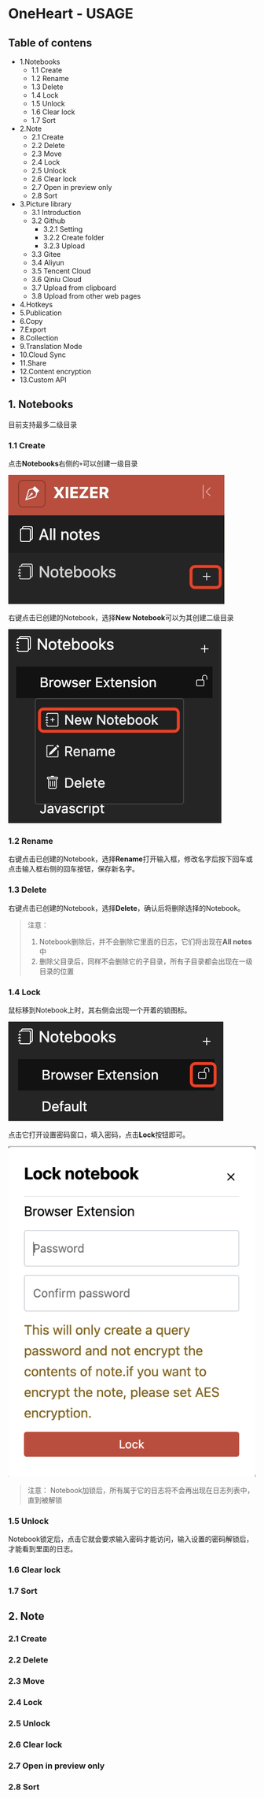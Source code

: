# OneHeart - USAGE

## Table of contens

- 1.Notebooks
	- 1.1 Create
	- 1.2 Rename
	- 1.3 Delete
	- 1.4 Lock
	- 1.5 Unlock
	- 1.6 Clear lock
	- 1.7 Sort
- 2.Note
	- 2.1 Create
	- 2.2 Delete
	- 2.3 Move
	- 2.4 Lock
	- 2.5 Unlock
	- 2.6 Clear lock
	- 2.7 Open in preview only
	- 2.8 Sort
- 3.Picture library
	- 3.1 Introduction
	- 3.2 Github
		- 3.2.1 Setting
		- 3.2.2 Create folder
		- 3.2.3 Upload
	- 3.3 Gitee
	- 3.4 Aliyun
	- 3.5 Tencent Cloud
	- 3.6 Qiniu Cloud
	- 3.7 Upload from clipboard
	- 3.8 Upload from other web pages
- 4.Hotkeys
- 5.Publication
- 6.Copy
- 7.Export
- 8.Collection
- 9.Translation Mode
- 10.Cloud Sync
- 11.Share
- 12.Content encryption
- 13.Custom API

## 1. Notebooks

目前支持最多二级目录

### 1.1 Create

点击**Notebooks**右侧的`+`可以创建一级目录

![](https://raw.githubusercontent.com/yuiitsu/image_lib/master/80b3ccf7-5404-4a83-81f8-18aab1bf55b2.png)

右键点击已创建的Notebook，选择**New Notebook**可以为其创建二级目录

![](https://raw.githubusercontent.com/yuiitsu/image_lib/master/ba26b4d4-178c-4fb2-bf36-b267d2db794d.png)

### 1.2 Rename

右键点击已创建的Notebook，选择**Rename**打开输入框，修改名字后按下回车或点击输入框右侧的回车按钮，保存新名字。

### 1.3 Delete

右键点击已创建的Notebook，选择**Delete**，确认后将删除选择的Notebook。

> 注意：
> 1. Notebook删除后，并不会删除它里面的日志，它们将出现在**All notes**中
> 2. 删除父目录后，同样不会删除它的子目录，所有子目录都会出现在一级目录的位置

### 1.4 Lock

鼠标移到Notebook上时，其右侧会出现一个开着的锁图标。

![](https://raw.githubusercontent.com/yuiitsu/image_lib/master/ca2178b6-d81b-4f84-aa20-c4ba072e1405.png)

点击它打开设置密码窗口，填入密码，点击**Lock**按钮即可。

![](https://raw.githubusercontent.com/yuiitsu/image_lib/master/d9a39840-050e-4520-85b1-91740e98f367.png)

> 注意：
> Notebook加锁后，所有属于它的日志将不会再出现在日志列表中，直到被解锁

### 1.5 Unlock

Notebook锁定后，点击它就会要求输入密码才能访问，输入设置的密码解锁后，才能看到里面的日志。

### 1.6 Clear lock

### 1.7 Sort

## 2. Note

### 2.1 Create

### 2.2 Delete

### 2.3 Move

### 2.4 Lock

### 2.5 Unlock

### 2.6 Clear lock

### 2.7 Open in preview only

### 2.8 Sort
